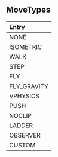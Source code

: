 ## MoveTypes

| Entry |
| :-- |
| NONE |
| ISOMETRIC |
| WALK |
| STEP |
| FLY |
| FLY_GRAVITY |
| VPHYSICS |
| PUSH |
| NOCLIP |
| LADDER |
| OBSERVER |
| CUSTOM |